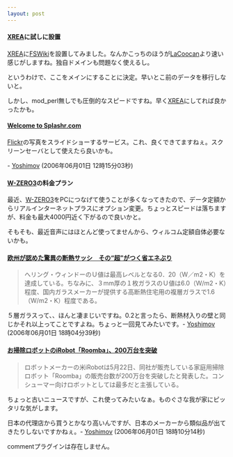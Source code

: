 ```yaml
---
layout: post
---
```

<h4><a href="http://www.xrea.com">XREA</a>に試しに設置</h4>
<p><a href="http://www.xrea.com">XREA</a>に<a href="http://fswiki.poi.jp/">FSWiki</a>を設置してみました。なんかこっちのほうが<a href="http://lacoocan.nifty.com/">LaCoocan</a>より速い感じがしますね。独自ドメインも問題なく使えるし。</p>
<p>というわけで、ここをメインにすることに決定。早いとこ前のデータを移行しないと。</p>
<p>しかし、mod_perl無しでも圧倒的なスピードですね。早く<a href="http://www.xrea.com">XREA</a>にしてれば良かったかも。</p>
<h4><a href="http://splashr.com/">Welcome to Splashr.com</a></h4>
<p><a href="http://flickr.com/">Flickr</a>の写真をスライドショーするサービス。これ、良くできてますねぇ。スクリーンセーバとして使えたら良いかも。</p>
<p>- <a href="/?page=Yoshimov" class="wikipage">Yoshimov</a> (2006年06月01日 12時15分03秒)</p>
<h4><a href="/?page=SHARP+WS003SH" class="wikipage">W-ZERO3</a>の料金プラン</h4>
<p>最近、<a href="/?page=SHARP+WS003SH" class="wikipage">W-ZERO3</a>をPCにつなげて使うことが多くなってきたので、データ定額からリアルインターネットプラスにオプション変更。ちょっとスピードは落ちますが、料金も最大4000円近く下がるので良いかと。</p>
<p>そもそも、最近音声にはほとんど使ってませんから、ウィルコム定額自体必要ないかも。</p>
<h4><a href="http://www.nikkeibp.co.jp/sj/column/d/25/">欧州が認めた驚異の断熱サッシ　その“超”がつく省エネぶり</a></h4>
<blockquote><p>へリング・ウィンドーのＵ値は最高レベルとなる0．20（W／m2・K）を達成している。ちなみに、３mm厚の１枚ガラスのＵ値は6.0（W/m2・K）程度、国内ガラスメーカーが提供する高断熱住宅用の複層ガラスで1.6（W/m2・K）程度である。 </p>
</blockquote>
<p>５層ガラスって、、ほんと凄まじいですね。0.2と言ったら、断熱材入りの壁と同じかそれ以上ってことですよね。ちょっと一回見てみたいです。- <a href="/?page=Yoshimov" class="wikipage">Yoshimov</a> (2006年06月01日 18時04分39秒)</p>
<h4><a href="http://www.itmedia.co.jp/news/articles/0605/22/news058.html">お掃除ロボットのiRobot「Roomba」、200万台を突破</a></h4>
<blockquote><p>ロボットメーカーの米iRobotは5月22日、同社が販売している家庭用掃除ロボット「Roomba」の販売台数が200万台を突破したと発表した。コンシューマー向けロボットとしては最多だと主張している。</p>
</blockquote>
<p>ちょっと古いニュースですが、これ使ってみたいなぁ。ものぐさな我が家にピッタリな気がします。</p>
<p>日本の代理店から買うとかなり高いんですが、日本のメーカーから類似品が出てきたりしないですかねぇ。- <a href="/?page=Yoshimov" class="wikipage">Yoshimov</a> (2006年06月01日 18時10分14秒)</p>
<p><span class="error">commentプラグインは存在しません。</span> </p>
